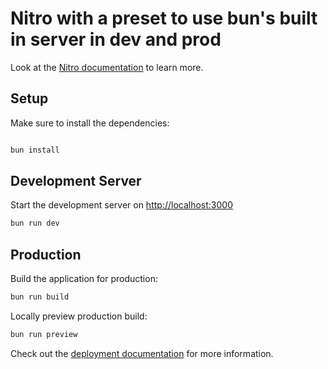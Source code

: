 # Nitro with a preset to use bun's built in server in dev and prod

Look at the [Nitro documentation](https://nitro.unjs.io/) to learn more.

## Setup

Make sure to install the dependencies:

```bash

bun install

```

## Development Server

Start the development server on <http://localhost:3000>

```bash
bun run dev
```

## Production

Build the application for production:

```bash
bun run build
```

Locally preview production build:

```bash
bun run preview
```

Check out the [deployment documentation](https://nitro.unjs.io/deploy) for more information.
